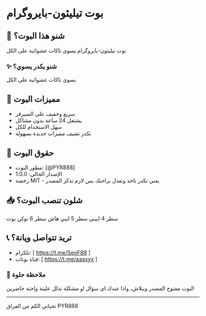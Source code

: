 # بوت تيليثون-بايروگرام

## 🤖 شنو هذا البوت؟
بوت تيليثون-بايروگرام يسوي تاكات عشوائية على الكل

### ✨ شنو يكدر يسوي؟
يسوي تاكات عشوائية على الكل

## 💫 مميزات البوت
- سريع وخفيف على السيرفر
- يشتغل 24 ساعة بدون مشاكل
- سهل الاستخدام للكل
- تكدر تضيف مميزات جديدة بسهولة

## 📝 حقوق البوت
- مطور البوت: [@PYR888]
- الإصدار الحالي: 1.0.0
- رخصة MIT - يعني تكدر تاخذ وتعدل براحتك بس لازم تذكر المصدر

## 📥 شلون تنصب البوت؟
سطر 4 اييبي 
سطر 5 ايبي هاش 
سطر 6 توكن بوت 

## 📞 تريد تتواصل ويانة؟
- تلكرام: [ https://t.me/SeoF88 ]
- قناة بوتات: [ https://t.me/aaaxyx ]

### 🚀 ملاحظة حلوة
البوت مفتوح المصدر وببلاش، واذا عندك اي سؤال او مشكلة تدلل علينة واحنة حاضرين

---
تحياتي الكم من العراق PYR888
